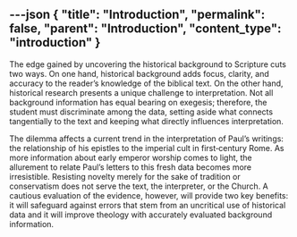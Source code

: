 ---json
{
  "title": "Introduction",
  "permalink": false,
  "parent": "Introduction",
  "content_type": "introduction"
}
---
The edge gained by uncovering the historical background to Scripture cuts two ways. On one hand, historical background adds focus, clarity, and accuracy to the reader’s knowledge of the biblical text. On the other hand, historical research presents a unique challenge to interpretation. Not all background information has equal bearing on exegesis; therefore, the student must discriminate among the data, setting aside what connects tangentially to the text and keeping what directly influences interpretation.

The dilemma affects a current trend in the interpretation of Paul’s writings: the relationship of his epistles to the imperial cult in first‑century Rome. As more information about early emperor worship comes to light, the allurement to relate Paul’s letters to this fresh data becomes more irresistible. Resisting novelty merely for the sake of tradition or conservatism does not serve the text, the interpreter, or the Church. A cautious evaluation of the evidence, however, will provide two key benefits: it will safeguard against errors that stem from an uncritical use of historical data and it will improve theology with accurately evaluated background information.
